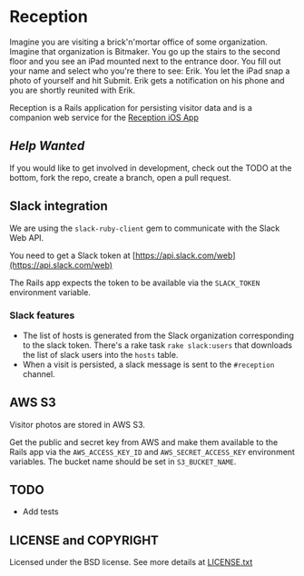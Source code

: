 # Reception

Imagine you are visiting a brick'n'mortar office of some organization. Imagine that organization is Bitmaker. You go up the stairs to the second floor and you see an iPad mounted next to the entrance door. You fill out your name and select who you're there to see: Erik. You let the iPad snap a photo of yourself and hit Submit. Erik gets a notification on his phone and you are shortly reunited with Erik.

Reception is a Rails application for persisting visitor data and is a companion web service for the [Reception iOS App](https://github.com/bitmakerlabs/reception-react-native)

## _Help Wanted_

If you would like to get involved in development, check out the TODO at the bottom, fork the repo, create a branch, open a pull request.

## Slack integration

We are using the `slack-ruby-client` gem to communicate with the Slack Web API.

You need to get a Slack token at [https://api.slack.com/web](https://api.slack.com/web)

The Rails app expects the token to be available via the `SLACK_TOKEN` environment variable.

### Slack features

* The list of hosts is generated from the Slack organization corresponding to the
slack token. There's a rake task `rake slack:users` that downloads the list of slack users into the `hosts` table.
* When a visit is persisted, a slack message is sent to the `#reception` channel.

## AWS S3

Visitor photos are stored in AWS S3.

Get the public and secret key from AWS and make them available to the Rails app via the `AWS_ACCESS_KEY_ID` and `AWS_SECRET_ACCESS_KEY` environment variables.
The bucket name should be set in `S3_BUCKET_NAME`.

## TODO

* Add tests

## LICENSE and COPYRIGHT

Licensed under the BSD license. See more details at [LICENSE.txt](LICENSE.txt)
